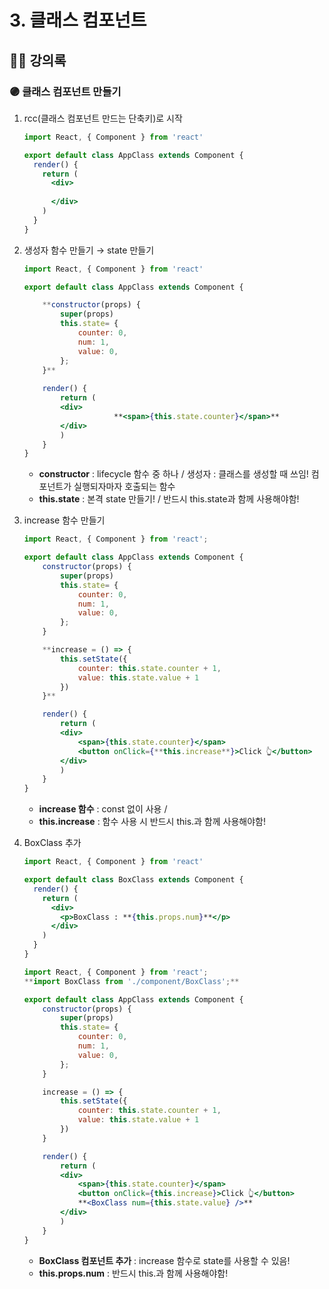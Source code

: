 # 3. 클래스 컴포넌트

## 🧙‍♀️ 강의록

### 🟣 클래스 컴포넌트 만들기

1. rcc(클래스 컴포넌트 만드는 단축키)로 시작
    
    ```jsx
    import React, { Component } from 'react'
    
    export default class AppClass extends Component {
      render() {
        return (
          <div>
          
          </div>
        )
      }
    }
    ```
    
2. 생성자 함수 만들기 → state 만들기
    
    ```jsx
    import React, { Component } from 'react'
    
    export default class AppClass extends Component {
    
        **constructor(props) {
            super(props)
            this.state= {
                counter: 0,
                num: 1,
                value: 0,
            };
        }**
        
        render() {
            return (
            <div>
    					**<span>{this.state.counter}</span>**
            </div>
            )
        }
    }
    ```
    
    - **constructor** : lifecycle 함수 중 하나 / 생성자 : 클래스를 생성할 때 쓰임! 컴포넌트가 실행되자마자 호출되는 함수
    - **this.state** : 본격 state 만들기! / 반드시 this.state과 함께 사용해야함!
3. increase 함수 만들기
    
    ```jsx
    import React, { Component } from 'react';
    
    export default class AppClass extends Component {
        constructor(props) {
            super(props)
            this.state= {
                counter: 0,
                num: 1,
                value: 0,
            };
        }
    
        **increase = () => {
            this.setState({
                counter: this.state.counter + 1,
                value: this.state.value + 1
            })
        }**
    
        render() {
            return (
            <div>
                <span>{this.state.counter}</span>
                <button onClick={**this.increase**}>Click 👆</button>
            </div>
            )
        }
    }
    ```
    
    - **increase 함수** : const 없이 사용 /
    - **this.increase** : 함수 사용 시 반드시 this.과 함께 사용해야함!
4. BoxClass 추가
    
    ```jsx
    import React, { Component } from 'react'
    
    export default class BoxClass extends Component {
      render() {
        return (
          <div>
            <p>BoxClass : **{this.props.num}**</p>
          </div>
        )
      }
    }
    ```
    
    ```jsx
    import React, { Component } from 'react';
    **import BoxClass from './component/BoxClass';**
    
    export default class AppClass extends Component {
        constructor(props) {
            super(props)
            this.state= {
                counter: 0,
                num: 1,
                value: 0,
            };
        }
    
        increase = () => {
            this.setState({
                counter: this.state.counter + 1,
                value: this.state.value + 1
            })
        }
    
        render() {
            return (
            <div>
                <span>{this.state.counter}</span>
                <button onClick={this.increase}>Click 👆</button>
                **<BoxClass num={this.state.value} />**
            </div>
            )
        }
    }
    ```
    
    - **BoxClass 컴포넌트 추가** : increase 함수로 state를 사용할 수 있음!
    - **this.props.num** : 반드시 this.과 함께 사용해야함!